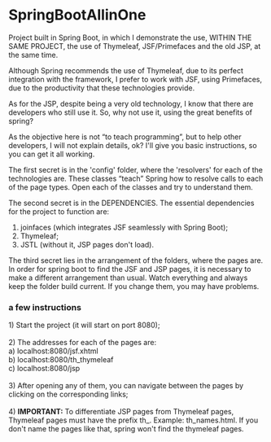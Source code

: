 # SpringBootAllinOne

Project built in Spring Boot, in which I demonstrate the use, WITHIN THE SAME PROJECT, the use of Thymeleaf, JSF/Primefaces and the old JSP, at the same time.

Although Spring recommends the use of Thymeleaf, due to its perfect integration with the framework, I prefer to work with JSF, using Primefaces, due to the productivity that these technologies provide.

As for the JSP, despite being a very old technology, I know that there are developers who still use it. So, why not use it, using the great benefits of spring?

As the objective here is not “to teach programming”, but to help other developers, I will not explain details, ok? I'll give you basic instructions, so you can get it all working.

The first secret is in the 'config' folder, where the 'resolvers' for each of the technologies are. These classes “teach” Spring how to resolve calls to each of the page types. Open each of the classes and try to understand them.

The second secret is in the DEPENDENCIES. The essential dependencies for the project to function are:
1) joinfaces (which integrates JSF seamlessly with Spring Boot);
2) Thymeleaf;
3) JSTL (without it, JSP pages don't load).

The third secret lies in the arrangement of the folders, where the pages are. In order for spring boot to find the JSF and JSP pages, it is necessary to make a different arrangement than usual. Watch everything and always keep the folder build current. If you change them, you may have problems.

<h3>a few instructions</h3>
1) Start the project (it will start on port 8080);
<br/><br/>
2) The addresses for each of the pages are:
  <br/>
  a) localhost:8080/jsf.xhtml
  <br/>
  b) localhost:8080/th_thymeleaf
  <br/>
  c) localhost:8080/jsp
<br/><br/>
3) After opening any of them, you can navigate between the pages by clicking on the corresponding links;
<br/><br/>
4) <b>IMPORTANT:</b> To differentiate JSP pages from Thymeleaf pages, Thymeleaf pages must have the prefix th_. Example: th_names.html. If you don't name the pages like that, spring won't find the thymeleaf pages.

